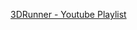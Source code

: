 [3DRunner - Youtube Playlist](https://youtube.com/playlist?list=PLCCdMELNzOfg-MGfPW2eVZ4AvcaDTrM3y)
